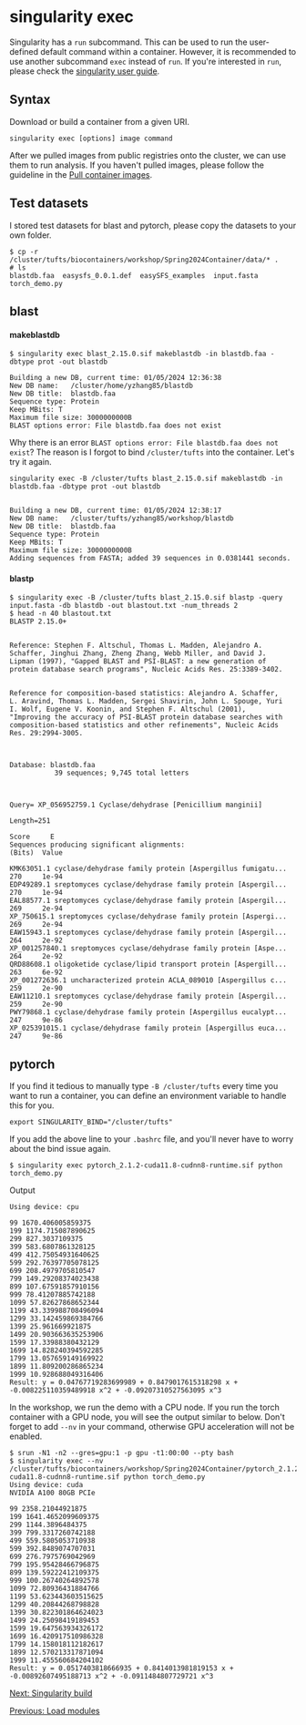 # singularity exec
Singularity has a `run` subcommand. This can be used to run the user-defined default command within a container. However, it is recommended to use another subcommand `exec` instead of `run`. If you're interested in `run`, please check the [singularity user guide](https://docs.sylabs.io/guides/3.8/user-guide/cli/singularity_run.html#singularity-run). 

## Syntax
Download or build a container from a given URI. 
```
singularity exec [options] image command
```

After we pulled images from public registries onto the cluster, we can use them to run analysis. If you haven't pulled images, please follow the guideline in the [Pull container images](hands-on/pull.md).

## Test datasets
I stored test datasets for blast and pytorch, please copy the datasets to your own folder.
```
$ cp -r /cluster/tufts/biocontainers/workshop/Spring2024Container/data/* .
# ls
blastdb.faa  easysfs_0.0.1.def  easySFS_examples  input.fasta torch_demo.py
```

## blast
#### makeblastdb
```
$ singularity exec blast_2.15.0.sif makeblastdb -in blastdb.faa -dbtype prot -out blastdb

Building a new DB, current time: 01/05/2024 12:36:38
New DB name:   /cluster/home/yzhang85/blastdb
New DB title:  blastdb.faa
Sequence type: Protein
Keep MBits: T
Maximum file size: 3000000000B
BLAST options error: File blastdb.faa does not exist
```

Why there is an error `BLAST options error: File blastdb.faa does not exist`?
The reason is I forgot to bind `/cluster/tufts` into the container. 
Let's try it again.

```
singularity exec -B /cluster/tufts blast_2.15.0.sif makeblastdb -in blastdb.faa -dbtype prot -out blastdb


Building a new DB, current time: 01/05/2024 12:38:17
New DB name:   /cluster/tufts/yzhang85/workshop/blastdb
New DB title:  blastdb.faa
Sequence type: Protein
Keep MBits: T
Maximum file size: 3000000000B
Adding sequences from FASTA; added 39 sequences in 0.0381441 seconds.
```

#### blastp
```
$ singularity exec -B /cluster/tufts blast_2.15.0.sif blastp -query input.fasta -db blastdb -out blastout.txt -num_threads 2
$ head -n 40 blastout.txt 
BLASTP 2.15.0+


Reference: Stephen F. Altschul, Thomas L. Madden, Alejandro A.
Schaffer, Jinghui Zhang, Zheng Zhang, Webb Miller, and David J.
Lipman (1997), "Gapped BLAST and PSI-BLAST: a new generation of
protein database search programs", Nucleic Acids Res. 25:3389-3402.


Reference for composition-based statistics: Alejandro A. Schaffer,
L. Aravind, Thomas L. Madden, Sergei Shavirin, John L. Spouge, Yuri
I. Wolf, Eugene V. Koonin, and Stephen F. Altschul (2001),
"Improving the accuracy of PSI-BLAST protein database searches with
composition-based statistics and other refinements", Nucleic Acids
Res. 29:2994-3005.



Database: blastdb.faa
           39 sequences; 9,745 total letters



Query= XP_056952759.1 Cyclase/dehydrase [Penicillium manginii]

Length=251
                                                                      Score     E
Sequences producing significant alignments:                          (Bits)  Value

KMK63051.1 cyclase/dehydrase family protein [Aspergillus fumigatu...  270     1e-94
EDP49289.1 sreptomyces cyclase/dehydrase family protein [Aspergil...  270     1e-94
EAL88577.1 sreptomyces cyclase/dehydrase family protein [Aspergil...  269     2e-94
XP_750615.1 sreptomyces cyclase/dehydrase family protein [Aspergi...  269     2e-94
EAW15943.1 sreptomyces cyclase/dehydrase family protein [Aspergil...  264     2e-92
XP_001257840.1 sreptomyces cyclase/dehydrase family protein [Aspe...  264     2e-92
QRD88608.1 oligoketide cyclase/lipid transport protein [Aspergill...  263     6e-92
XP_001272636.1 uncharacterized protein ACLA_089010 [Aspergillus c...  259     2e-90
EAW11210.1 sreptomyces cyclase/dehydrase family protein [Aspergil...  259     2e-90
PWY79868.1 cyclase/dehydrase family protein [Aspergillus eucalypt...  247     9e-86
XP_025391015.1 cyclase/dehydrase family protein [Aspergillus euca...  247     9e-86
```


## pytorch
If you find it tedious to manually type `-B /cluster/tufts` every time you want to run a container, you can define an environment variable to handle this for you. 

```
export SINGULARITY_BIND="/cluster/tufts"
```

If you add the above line to your `.bashrc` file, and you'll never have to worry about the bind issue again.

```
$ singularity exec pytorch_2.1.2-cuda11.8-cudnn8-runtime.sif python torch_demo.py 
```

Output
```
Using device: cpu

99 1670.406005859375
199 1174.715087890625
299 827.3037109375
399 583.6807861328125
499 412.75054931640625
599 292.76397705078125
699 208.4979705810547
799 149.29208374023438
899 107.67591857910156
999 78.41207885742188
1099 57.82627868652344
1199 43.339988708496094
1299 33.142459869384766
1399 25.961669921875
1499 20.903663635253906
1599 17.33988380432129
1699 14.828240394592285
1799 13.057659149169922
1899 11.809200286865234
1999 10.928688049316406
Result: y = 0.04767719283699989 + 0.8479017615318298 x + -0.008225110359489918 x^2 + -0.09207310527563095 x^3
```

In the workshop, we run the demo with a CPU node. If you run the torch container with a GPU node, you will see the output similar to below. Don't forget to add `--nv` in your command, otherwise GPU acceleration will not be enabled.

```
$ srun -N1 -n2 --gres=gpu:1 -p gpu -t1:00:00 --pty bash
$ singularity exec --nv /cluster/tufts/biocontainers/workshop/Spring2024Container/pytorch_2.1.2-cuda11.8-cudnn8-runtime.sif python torch_demo.py 
Using device: cuda
NVIDIA A100 80GB PCIe

99 2358.21044921875
199 1641.4652099609375
299 1144.3896484375
399 799.3317260742188
499 559.5805053710938
599 392.8489074707031
699 276.7975769042969
799 195.95428466796875
899 139.59222412109375
999 100.26740264892578
1099 72.80936431884766
1199 53.623443603515625
1299 40.20844268798828
1399 30.822301864624023
1499 24.25098419189453
1599 19.647563934326172
1699 16.420917510986328
1799 14.158018112182617
1899 12.570213317871094
1999 11.455560684204102
Result: y = 0.0517403818666935 + 0.8414013981819153 x + -0.00892607495188713 x^2 + -0.0911484807729721 x^3
```

[Next: Singularity build](build.md)

[Previous: Load modules](load_modules.md)
